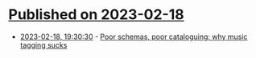 # [Published on 2023-02-18](index.md)

* [2023-02-18, 19:30:30](https://lobste.rs/s/nd2xad/poor_schemas_poor_cataloguing_why_music) - [Poor schemas, poor cataloguing: why music tagging sucks](https://sporks.space/2023/02/18/poor-schemas-poor-cataloguing-why-music-tagging-sucks/)

